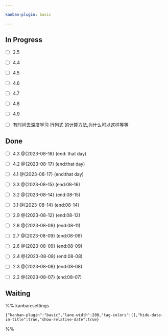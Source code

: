 ```yaml
---

kanban-plugin: basic

---
```


## In Progress

- [ ] 2.5
- [ ] 4.4
- [ ] 4.5
- [ ] 4.6
- [ ] 4.7
- [ ] 4.8
- [ ] 4.9
- [ ] 有时间去深度学习 行列式 的计算方法,为什么可以这样等等


## Done

- [ ] 4.3 @{2023-08-18} (end: that day)
- [ ] 4.2 @{2023-08-17} (end:that day)
- [ ] 4.1 @{2023-08-17} (end:that day)
- [ ] 3.3 @{2023-08-15} (end:08-16)
- [ ] 3.2 @{2023-08-14} (end:08-15)
- [ ] 3.1 @{2023-08-14} (end:08-14)
- [ ] 2.9 @{2023-08-12} (end:08-12)
- [ ] 2.8 @{2023-08-09} (end:08-11)
- [ ] 2.7 @{2023-08-09} (end:08-09)
- [ ] 2.6 @{2023-08-09} (end:08-09)
- [ ] 2.4 @{2023-08-08} (end:08-08)
- [ ] 2.3 @{2023-08-08} (end:08-08)
- [ ] 2.2 @{2023-08-07} (end:08-07)


## Waiting





%% kanban:settings
```
{"kanban-plugin":"basic","lane-width":200,"tag-colors":[],"hide-date-in-title":true,"show-relative-date":true}
```
%%